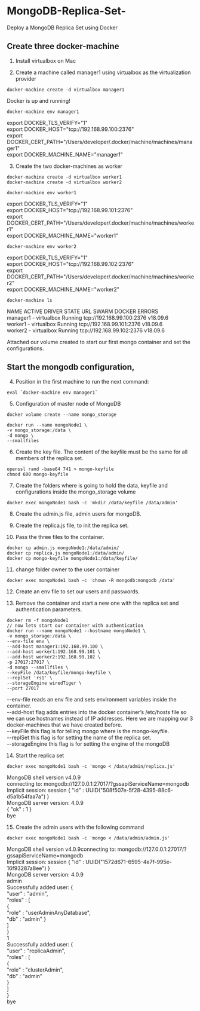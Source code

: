 # MongoDB-Replica-Set-
Deploy a MongoDB Replica Set using Docker

##  Create three docker-machine

1. Install virtualbox on Mac

2. Create a machine called manager1 using virtualbox as the virtualization provider

````
docker-machine create -d virtualbox manager1
````

Docker is up and running!  

````
docker-machine env manager1
````
export DOCKER_TLS_VERIFY="1"  
export DOCKER_HOST="tcp://192.168.99.100:2376"  
export DOCKER_CERT_PATH="/Users/developer/.docker/machine/machines/manager1"  
export DOCKER_MACHINE_NAME="manager1"  

3. Create the two docker-machines as worker

````
docker-machine create -d virtualbox worker1
docker-machine create -d virtualbox worker2
````
````
docker-machine env worker1
````
export DOCKER_TLS_VERIFY="1"  
export DOCKER_HOST="tcp://192.168.99.101:2376"  
export DOCKER_CERT_PATH="/Users/developer/.docker/machine/machines/worker1"  
export DOCKER_MACHINE_NAME="worker1"  
````
docker-machine env worker2
````
export DOCKER_TLS_VERIFY="1"   
export DOCKER_HOST="tcp://192.168.99.102:2376"  
export DOCKER_CERT_PATH="/Users/developer/.docker/machine/machines/worker2"  
export DOCKER_MACHINE_NAME="worker2"  

````
docker-machine ls
````

NAME       ACTIVE   DRIVER       STATE     URL                         SWARM   DOCKER     ERRORS  
manager1   -        virtualbox   Running   tcp://192.168.99.100:2376           v18.09.6   
worker1    -        virtualbox   Running   tcp://192.168.99.101:2376           v18.09.6   
worker2    -        virtualbox   Running   tcp://192.168.99.102:2376           v18.09.6  

Attached our volume created to start our first mongo container and set the configurations.  

## Start the mongodb configuration, 

4. Position in the first machine to run the next command:

````
eval `docker-machine env manager1`
````

5. Configuration of master node of MongoDB

````
docker volume create --name mongo_storage
````

````
docker run --name mongoNode1 \
-v mongo_storage:/data \
-d mongo \
--smallfiles
````
6. Create the key file.
The content of the keyfile must be the same for all members of the replica set.

````
openssl rand -base64 741 > mongo-keyfile
chmod 600 mongo-keyfile
````

7. Create the folders where is going to hold the data, keyfile and configurations inside the mongo_storage volume
````
docker exec mongoNode1 bash -c 'mkdir /data/keyfile /data/admin'
````

8. Create the admin.js file, admin users for mongoDB.

9. Create the replica.js file, to init the replica set.

10. Pass the three files to the container.
````
docker cp admin.js mongoNode1:/data/admin/
docker cp replica.js mongoNode1:/data/admin/
docker cp mongo-keyfile mongoNode1:/data/keyfile/
````

11. change folder owner to the user container
````
docker exec mongoNode1 bash -c 'chown -R mongodb:mongodb /data'
````

12. Create an env file to set our users and passwords.

13. Remove the container and start a new one with the replica set and authentication parameters.
````
docker rm -f mongoNode1
// now lets start our container with authentication 
docker run --name mongoNode1 --hostname mongoNode1 \
-v mongo_storage:/data \
--env-file env \
--add-host manager1:192.168.99.100 \
--add-host worker1:192.168.99.101 \
--add-host worker2:192.168.99.102 \
-p 27017:27017 \
-d mongo --smallfiles \
--keyFile /data/keyfile/mongo-keyfile \
--replSet 'rs1' \
--storageEngine wiredTiger \
--port 27017
````

--env-file reads an env file and sets environment variables inside the container.  
--add-host flag adds entries into the docker container’s /etc/hosts file so we can use hostnames instead of IP addresses. Here we are mapping our 3 docker-machines that we have created before.  
--keyFile this flag is for telling mongo where is the mongo-keyfile.  
--replSet this flag is for setting the name of the replica set.  
--storageEngine this flag is for setting the engine of the mongoDB  

14. Start the replica set
````
docker exec mongoNode1 bash -c 'mongo < /data/admin/replica.js'
````
MongoDB shell version v4.0.9  
connecting to: mongodb://127.0.0.1:27017/?gssapiServiceName=mongodb  
Implicit session: session { "id" : UUID("508f507e-5f28-4395-88c6-d5a1b54faa7a") }  
MongoDB server version: 4.0.9  
{ "ok" : 1 }  
bye  

15. Create the admin users with the following command
````
docker exec mongoNode1 bash -c 'mongo < /data/admin/admin.js'
````
MongoDB shell version v4.0.9connecting to: mongodb://127.0.0.1:27017/?gssapiServiceName=mongodb  
Implicit session: session { "id" : UUID("1572d671-6595-4e7f-995e-16f93287a8ee") }  
MongoDB server version: 4.0.9  
admin  
Successfully added user: {  
        "user" : "admin",  
        "roles" : [  
                {  
                        "role" : "userAdminAnyDatabase",  
                        "db" : "admin"
                }  
        ]  
}  
1  
Successfully added user: {  
        "user" : "replicaAdmin",  
        "roles" : [  
                {  
                        "role" : "clusterAdmin",  
                        "db" : "admin"  
                }  
        ]  
}  
bye  
